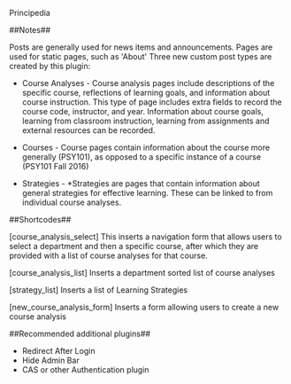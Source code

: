Principedia

##Notes##

Posts are generally used for news items and announcements. Pages are used for static pages, such as 'About'
Three new custom post types are created by this plugin: 

* Course Analyses - Course analysis pages include descriptions of the specific course, reflections of learning goals, and information about course instruction. This type of page includes extra fields to record the course code, instructor, and year. Information about course goals, learning from classroom instruction, learning from assignments and external resources can be recorded.

* Courses - Course pages contain information about the course more generally (PSY101), as opposed to a specific instance of a course (PSY101 Fall 2016)

* Strategies - *Strategies are pages that contain information about general strategies for effective learning.  These can be linked to from individual course analyses.

##Shortcodes##

[course_analysis_select]
 This inserts a navigation form that allows users to select a department and then a specific course, after which they are provided with a list of course analyses for that course.

[course_analysis_list]
  Inserts a department sorted list of course analyses

[strategy_list]
  Inserts a list of Learning Strategies

[new_course_analysis_form]
  Inserts a form allowing users to create a new course analysis
  
  
##Recommended additional plugins##
  
 - Redirect After Login
 - Hide Admin Bar
 - CAS or other Authentication plugin


